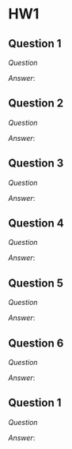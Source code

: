 # HW1

## Question 1
*Question*



*Answer*: 
    
    

## Question 2
*Question*



*Answer*: 

    
## Question 3
*Question*



*Answer*: 
   
## Question 4
*Question*



*Answer*: 


## Question 5
*Question*



*Answer*: 

## Question 6
*Question*



*Answer*: 

## Question 1
*Question*



*Answer*: 